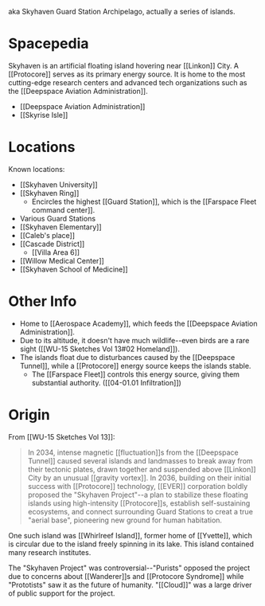 aka Skyhaven Guard Station Archipelago, actually a series of islands.
# Spacepedia
Skyhaven is an artificial floating island hovering near [[Linkon]] City. A [[Protocore]] serves as its primary energy source. It is home to the most cutting-edge research centers and advanced tech organizations such as the [[Deepspace Aviation Administration]].

* [[Deepspace Aviation Administration]]
* [[Skyrise Isle]]

# Locations

Known locations:
* [[Skyhaven University]]
* [[Skyhaven Ring]]
	* Encircles the highest [[Guard Station]], which is the [[Farspace Fleet command center]].
* Various Guard Stations
* [[Skyhaven Elementary]]
* [[Caleb's place]]
* [[Cascade District]]
	* [[Villa Area 6]]
* [[Willow Medical Center]]
* [[Skyhaven School of Medicine]]

# Other Info
* Home to [[Aerospace Academy]], which feeds the [[Deepspace Aviation Administration]].
* Due to its altitude, it doesn't have much wildlife--even birds are a rare sight ([[WU-15 Sketches Vol 13#02 Homeland]]).
* The islands float due to disturbances caused by the [[Deepspace Tunnel]], while a [[Protocore]] energy source keeps the islands stable.
	* The [[Farspace Fleet]] controls this energy source, giving them substantial authority. ([[04-01.01 Infiltration]])

# Origin

From [[WU-15 Sketches Vol 13]]:
> In 2034, intense magnetic [[fluctuation]]s from the [[Deepspace Tunnel]] caused several islands and landmasses to break away from their tectonic plates, drawn together and suspended above [[Linkon]] City by an unusual [[gravity vortex]].
> In 2036, building on their initial success with [[Protocore]] technology, [[EVER]] corporation boldly proposed the "Skyhaven Project"--a plan to stabilize these floating islands using high-intensity [[Protocore]]s, establish self-sustaining ecosystems, and connect surrounding Guard Stations to creat a true "aerial base", pioneering new ground for human habitation.

One such island was [[Whirlreef Island]], former home of [[Yvette]], which is circular due to the island freely spinning in its lake. This island contained many research institutes.

The "Skyhaven Project" was controversial--"Purists" opposed the project due to concerns about [[Wanderer]]s and [[Protocore Syndrome]] while "Prototists" saw it as the future of humanity. "[[Cloud]]" was a large driver of public support for the project.
